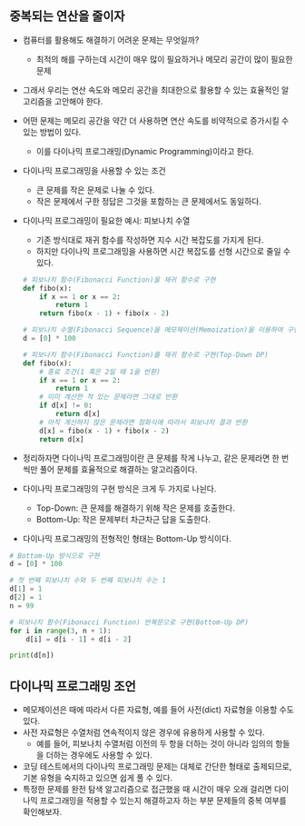 ## 중복되는 연산을 줄이자

- 컴퓨터를 활용해도 해결하기 어려운 문제는 무엇일까?
  - 최적의 해를 구하는데 시간이 매우 많이 필요하거나 메모리 공간이 많이 필요한 문제
- 그래서 우리는 연산 속도와 메모리 공간을 최대한으로 활용할 수 있는 효율적인 알고리즘을 고안해야 한다.
- 어떤 문제는 메모리 공간을 약간 더 사용하면 연산 속도를 비약적으로 증가시킬 수 있는 방법이 있다.
  - 이를 다이나믹 프로그래밍(Dynamic Programming)이라고 한다.
- 다이나믹 프로그래밍을 사용할 수 있는 조건
  - 큰 문제를 작은 문제로 나눌 수 있다.
  - 작은 문제에서 구한 정답은 그것을 포함하는 큰 문제에서도 동일하다.
- 다이나믹 프로그래밍이 필요한 예시: 피보나치 수열

  - 기존 방식대로 재귀 함수를 작성하면 지수 시간 복잡도를 가지게 된다.
  - 하지만 다이나믹 프로그래밍을 사용하면 시간 복잡도를 선형 시간으로 줄일 수 있다.

  ```python
  # 피보나치 함수(Fibonacci Function)을 재귀 함수로 구현
  def fibo(x):
      if x == 1 or x == 2:
          return 1
      return fibo(x - 1) + fibo(x - 2)
  ```

  ```python
  # 피보나치 수열(Fibonacci Sequence)을 메모제이션(Memoization)을 이용하여 구현
  d = [0] * 100

  # 피보나치 함수(Fibonacci Function)를 재귀 함수로 구현(Top-Down DP)
  def fibo(x):
      # 종료 조건(1 혹은 2일 때 1을 반환)
      if x == 1 or x == 2:
          return 1
      # 이미 계산한 적 있는 문제라면 그대로 반환
      if d[x] != 0:
          return d[x]
      # 아직 계산하지 않은 문제라면 점화식에 따라서 피보나치 결과 반환
      d[x] = fibo(x - 1) + fibo(x - 2)
      return d[x]
  ```

- 정리하자면 다이나믹 프로그래밍이란 큰 문제를 작게 나누고, 같은 문제라면 한 번씩만 풀어 문제를 효율적으로 해결하는 알고리즘이다.
- 다이나믹 프로그래밍의 구현 방식은 크게 두 가지로 나뉜다.
  - Top-Down: 큰 문제를 해결하기 위해 작은 문제를 호출한다.
  - Bottom-Up: 작은 문제부터 차근차근 답을 도출한다.
- 다이나믹 프로그래밍의 전형적인 형태는 Bottom-Up 방식이다.

```python
# Bottom-Up 방식으로 구현
d = [0] * 100

# 첫 번째 피보나치 수와 두 번째 피보나치 수는 1
d[1] = 1
d[2] = 1
n = 99

# 피보나치 함수(Fibonacci Function) 반복문으로 구현(Bottom-Up DP)
for i in range(3, n + 1):
    d[i] = d[i - 1] + d[i - 2]

print(d[n])
```

## 다이나믹 프로그래밍 조언

- 메모제이션은 때에 따라서 다른 자료형, 예를 들어 사전(dict) 자료형을 이용할 수도 있다.
- 사전 자료형은 수열처럼 연속적이지 않은 경우에 유용하게 사용할 수 있다.
  - 예를 들어, 피보나치 수열처럼 이전의 두 항을 더하는 것이 아니라 임의의 항들을 더하는 경우에도 사용할 수 있다.
- 코딩 테스트에서의 다이나믹 프로그래밍 문제는 대체로 간단한 형태로 출제되므로, 기본 유형을 숙지하고 있으면 쉽게 풀 수 있다.
- 특정한 문제를 완전 탐색 알고리즘으로 접근했을 때 시간이 매우 오래 걸리면 다이나믹 프로그래밍을 적용할 수 있는지 해결하고자 하는 부분 문제들의 중복 여부를 확인해보자.
